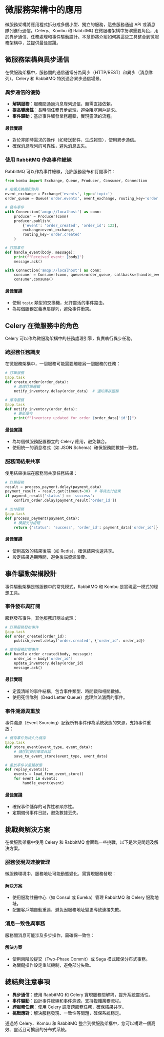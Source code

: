 # 微服務架構中的應用

微服務架構將應用程式拆分成多個小型、獨立的服務，這些服務通過 API 或消息隊列進行通信。Celery、Kombu 和 RabbitMQ 在微服務架構中扮演重要角色，用於異步通信、任務處理和事件驅動設計。本章節將介紹如何將這些工具整合到微服務架構中，並提供最佳實踐。

## 微服務架構與異步通信

在微服務架構中，服務間的通信通常分為同步（HTTP/REST）和異步（消息隊列）。Celery 和 RabbitMQ 特別適合異步通信場景。

### 異步通信的優勢

- **解耦服務**：服務間通過消息隊列通信，無需直接依賴。
- **提高響應性**：長時間任務異步處理，避免阻塞用戶請求。
- **事件驅動**：基於事件觸發業務邏輯，實現靈活的流程。

#### 最佳實踐
- 對於非即時需求的操作（如發送郵件、生成報告），使用異步通信。
- 確保消息隊列的可靠性，避免消息丟失。

### 使用 RabbitMQ 作為事件總線

RabbitMQ 可以作為事件總線，允許服務發布和訂閱事件：

```python
from kombu import Exchange, Queue, Producer, Consumer, Connection

# 定義交換機和隊列
event_exchange = Exchange('events', type='topic')
order_queue = Queue('order.events', event_exchange, routing_key='order.*')

# 發布事件
with Connection('amqp://localhost') as conn:
    producer = Producer(conn)
    producer.publish(
        {'event': 'order_created', 'order_id': 123},
        exchange=event_exchange,
        routing_key='order.created'
    )

# 訂閱事件
def handle_event(body, message):
    print(f"Received event: {body}")
    message.ack()

with Connection('amqp://localhost') as conn:
    consumer = Consumer(conn, queues=order_queue, callbacks=[handle_event])
    consumer.consume()
```

#### 最佳實踐
- 使用 `topic` 類型的交換機，允許靈活的事件路由。
- 為每個服務定義專屬隊列，避免事件衝突。

## Celery 在微服務中的角色

Celery 可以作為微服務架構中的任務處理引擎，負責執行異步任務。

### 跨服務任務調度

在微服務架構中，一個服務可能需要觸發另一個服務的任務：

```python
# 訂單服務
@app.task
def create_order(order_data):
    # 處理訂單邏輯
    notify_inventory.delay(order_data)  # 通知庫存服務

# 庫存服務
@app.task
def notify_inventory(order_data):
    # 更新庫存
    print(f"Inventory updated for order {order_data['id']}")
```

#### 最佳實踐
- 為每個微服務配置獨立的 Celery 應用，避免耦合。
- 使用統一的消息格式（如 JSON Schema）確保服務間數據一致性。

### 服務間結果共享

使用結果後端在服務間共享任務結果：

```python
# 訂單服務
result = process_payment.delay(payment_data)
payment_result = result.get(timeout=30)  # 等待支付結果
if payment_result['status'] == 'success':
    confirm_order.delay(payment_result['order_id'])

# 支付服務
@app.task
def process_payment(payment_data):
    # 模擬支付處理
    return {'status': 'success', 'order_id': payment_data['order_id']}
```

#### 最佳實踐
- 使用高效的結果後端（如 Redis），確保結果快速共享。
- 設定結果過期時間，避免後端資源浪費。

## 事件驅動架構設計

事件驅動架構是微服務中的常見模式，RabbitMQ 和 Kombu 是實現這一模式的理想工具。

### 事件發布與訂閱

服務發布事件，其他服務訂閱並處理：

```python
# 訂單服務發布事件
@app.task
def order_created(order_id):
    publish_event.delay('order.created', {'order_id': order_id})

# 庫存服務訂閱事件
def handle_order_created(body, message):
    order_id = body['order_id']
    update_inventory.delay(order_id)
    message.ack()
```

#### 最佳實踐
- 定義清晰的事件結構，包含事件類型、時間戳和相關數據。
- 使用死信隊列（Dead Letter Queue）處理無法消費的事件。

### 事件溯源與重放

事件溯源（Event Sourcing）記錄所有事件作為系統狀態的來源，支持事件重放：

```python
# 儲存事件到持久化儲存
@app.task
def store_event(event_type, event_data):
    # 儲存到資料庫或日誌
    save_to_event_store(event_type, event_data)

# 重放事件以重建狀態
def replay_events():
    events = load_from_event_store()
    for event in events:
        handle_event(event)
```

#### 最佳實踐
- 確保事件儲存的可靠性和順序性。
- 定期備份事件日誌，避免數據丟失。

## 挑戰與解決方案

在微服務架構中使用 Celery 和 RabbitMQ 會面臨一些挑戰，以下是常見問題及解決方案。

### 服務發現與連接管理

微服務環境中，服務地址可能動態變化，需實現服務發現：

#### 解決方案
- 使用服務註冊中心（如 Consul 或 Eureka）管理 RabbitMQ 和 Celery 服務地址。
- 配置客戶端自動重連，避免因服務地址變更導致連接失敗。

### 消息一致性與事務

服務間消息可能涉及多步操作，需確保一致性：

#### 解決方案
- 使用兩階段提交（Two-Phase Commit）或 Saga 模式確保分布式事務。
- 為關鍵操作設定重試機制，避免部分失敗。

## 總結與注意事項

- **異步通信**：使用 RabbitMQ 和 Celery 實現服務間解耦，提升系統靈活性。
- **事件驅動**：設計事件總線和事件溯源，支持複雜業務流程。
- **跨服務任務**：使用 Celery 調度跨服務任務，確保結果共享。
- **挑戰應對**：解決服務發現、一致性等問題，確保系統穩定。

通過將 Celery、Kombu 和 RabbitMQ 整合到微服務架構中，您可以構建一個高效、靈活且可擴展的分布式系統。
